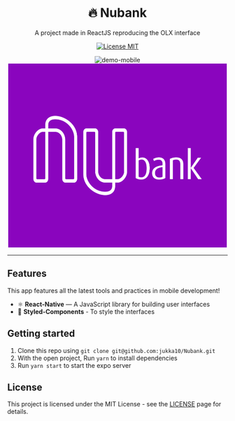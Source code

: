 <h1 align="center">
🔥 Nubank
</h1>
<p align="center">A project made in ReactJS reproducing the OLX interface</p>
<p align="center">
  <a href="https://opensource.org/licenses/MIT">
    <img src="https://img.shields.io/badge/License-MIT-blue.svg" alt="License MIT">
</a>
</p>

<div > 
  <p align="center">
    <img src="./src/assets/recorder.gif" alt="demo-mobile" height="420" width="200">
    <img src="./src/assets/nubank-logo-0.png" alt="OLX_CLONE" width="500" height="420">
    </p>
    </div>


<hr />


## Features

This app features all the latest tools and practices in mobile development!
- ⚛️ **React-Native** — A JavaScript library for building user interfaces
- 💅 **Styled-Components** - To style the interfaces

## Getting started

1. Clone this repo using `git clone git@github.com:jukka10/Nubank.git`
2. With the open project, Run `yarn` to install dependencies<br />
3. Run `yarn start` to start the expo server

## License

This project is licensed under the MIT License - see the [LICENSE](https://opensource.org/licenses/MIT) page for details.
